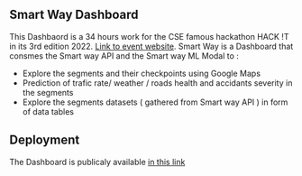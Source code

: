 ## Smart Way Dashboard

This Dashbaord is a 34 hours work for the CSE famous hackathon HACK !T in its 3rd edition 2022. [Link to event website](https://cse-hackit-2k22.cse.club/?fbclid=IwAR3mTsmTSrF91ot9eii6jG55SYlqSoPK5IoJvoXt3-ZRPgeSyOfutvy8nYo).
Smart Way is a Dashboard that consmes the Smart way API and the Smart way ML Modal to :  

* Explore the segments and their checkpoints using Google Maps
* Prediction of trafic rate/ weather / roads health and  accidants severity in the segments
* Explore the segments datasets ( gathered from Smart way API )  in form of data tables 


## Deployment

The Dashboard  is publicaly available  [in this link](https://haick-smart-way-dashboard.vercel.app/)

